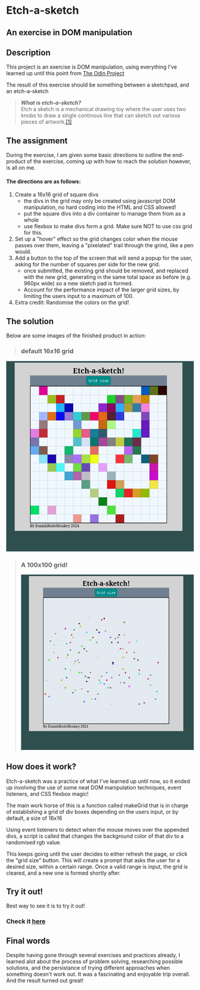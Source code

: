 # Etch-a-sketch

## An exercise in DOM manipulation

## Description

This project is an exercise is DOM manipulation, using everything I've learned up until this point from [The Odin Project](https://www.theodinproject.com/lessons/foundations-etch-a-sketch)

The result of this exercise should be something between a sketchpad, and an etch-a-sketch

> **_What is etch-a-sketch?_**<br /> Etch a sketch is a mechanical drawing toy where the user uses two knobs to draw a single continous line that can sketch out various pieces of artwork.[[1]](https://en.wikipedia.org/wiki/Etch_A_Sketch)

## The assignment

During the exercise, I am given some basic directions to outline the end-product of the exercise, coming up with how to reach the solution however, is all on me.

#### The directions are as follows:

<ol>
<li>Create a 16x16 grid of square divs
    <ul>
    <li>the divs in the grid may only be created using javascript DOM manipulation, no hard coding into the HTML and CSS allowed!
    <li>
    put the square divs into a div container to manage them from as a whole
    </li>
    <li>
    use flexbox to make divs form a grid. Make sure NOT to use css grid for this.
    </ul>
<li>Set up a "hover" effect so the grid changes color when the mouse passes over them, leaving a "pixelated" trail through the grind, like a pen would.</li>
<li>Add a button to the top of the screen that will send a popup for the user, asking for the number of squares per side for the new grid.
    <ul>
    <li>once submitted, the existing grid should be removed, and replaced with the new grid, generating in the same total space as before (e.g. 960px wide) so a new sketch pad is formed.</li>
    <li> Account for the performance impact of the larger grid sizes, by limiting the users input to a maximum of 100.
    </ul>
<li>Extra credit: Randomise the colors on the grid!</li>
</ol>

## The solution

Below are some images of the finished product in action:

> ### default 16x16 grid

![Etch a sketch in action](./images/etchasketch01.png)

> ### A 100x100 grid!
>
> ![Etch a sketch in 100x100 grid](./images/etchasketch02.png)

## How does it work?

Etch-a-sketch was a practice of what I've learned up until now, so it ended up involving the use of some neat DOM manipulation techniques, event listeners, and CSS flexbox magic!

The main work horse of this is a function called makeGrid that is in charge of establishing a grid of div boxes depending on the users input, or by default, a size of 16x16

Using event listeners to detect when the mouse moves over the appended divs, a script is called that changes the background color of that div to a randomised rgb value.

This keeps going until the user decides to either refresh the page, or click the "grid size" button.
This will create a prompt that asks the user for a desired size, within a certain range.
Once a valid range is input, the grid is cleared, and a new one is formed shortly after.

## Try it out!

Best way to see it is to try it out!

### Check it [here](https://danishkodemonkey.github.io/etch-a-sketch/)

## Final words

Despite having gone through several exercises and practices already, I learned alot about the process of problem solving, researching possible solutions, and the persistance of trying different approaches when something doesn't work out. It was a fascinating and enjoyable trip overall. And the result turned out great!
